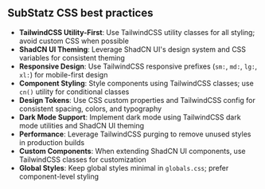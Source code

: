 ## SubStatz CSS best practices

- **TailwindCSS Utility-First**: Use TailwindCSS utility classes for all styling; avoid custom CSS when possible
- **ShadCN UI Theming**: Leverage ShadCN UI's design system and CSS variables for consistent theming
- **Responsive Design**: Use TailwindCSS responsive prefixes (`sm:`, `md:`, `lg:`, `xl:`) for mobile-first design
- **Component Styling**: Style components using TailwindCSS classes; use `cn()` utility for conditional classes
- **Design Tokens**: Use CSS custom properties and TailwindCSS config for consistent spacing, colors, and typography
- **Dark Mode Support**: Implement dark mode using TailwindCSS dark mode utilities and ShadCN UI theming
- **Performance**: Leverage TailwindCSS purging to remove unused styles in production builds
- **Custom Components**: When extending ShadCN UI components, use TailwindCSS classes for customization
- **Global Styles**: Keep global styles minimal in `globals.css`; prefer component-level styling
